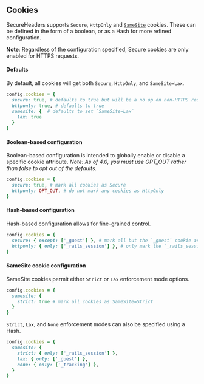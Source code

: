 ## Cookies

SecureHeaders supports `Secure`, `HttpOnly` and [`SameSite`](https://tools.ietf.org/html/draft-west-first-party-cookies-07) cookies. These can be defined in the form of a boolean, or as a Hash for more refined configuration.

__Note__: Regardless of the configuration specified, Secure cookies are only enabled for HTTPS requests.

#### Defaults

By default, all cookies will get both `Secure`, `HttpOnly`, and `SameSite=Lax`.

```ruby
config.cookies = {
  secure: true, # defaults to true but will be a no op on non-HTTPS requests
  httponly: true, # defaults to true
  samesite: {  # defaults to set `SameSite=Lax`
    lax: true
  }
}
```

#### Boolean-based configuration

Boolean-based configuration is intended to globally enable or disable a specific cookie attribute. *Note: As of 4.0, you must use OPT_OUT rather than false to opt out of the defaults.*

```ruby
config.cookies = {
  secure: true, # mark all cookies as Secure
  httponly: OPT_OUT, # do not mark any cookies as HttpOnly
}
```

#### Hash-based configuration

Hash-based configuration allows for fine-grained control.

```ruby
config.cookies = {
  secure: { except: ['_guest'] }, # mark all but the `_guest` cookie as Secure
  httponly: { only: ['_rails_session'] }, # only mark the `_rails_session` cookie as HttpOnly
}
```

#### SameSite cookie configuration

SameSite cookies permit either `Strict` or `Lax` enforcement mode options.

```ruby
config.cookies = {
  samesite: {
    strict: true # mark all cookies as SameSite=Strict
  }
}
```

`Strict`, `Lax`, and `None` enforcement modes can also be specified using a Hash.

```ruby
config.cookies = {
  samesite: {
    strict: { only: ['_rails_session'] },
    lax: { only: ['_guest'] },
    none: { only: ['_tracking'] },
  }
}
```

